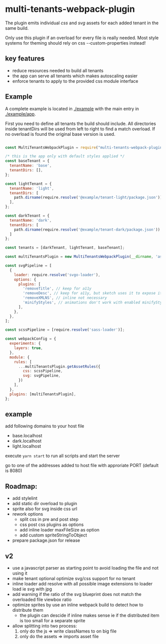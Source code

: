 # multi-tenants-webpack-plugin

The plugin emits individual *css* and *svg* assets for each added tenant in the same build.

Only use this plugin if an overload for every file is really needed. Most style systems for theming should rely on css --custom-properties instead!

## key features
- reduce resources needed to build all tenants
- the app can serve all tenants which makes autoscaling easier
- enforce tenants to apply to the provided css module interface

## Example
A complete example is located in [./example](./example) with the main entry in [./example/app](./example/app).

First you need to define all tenants the build should include.
All directories inside tenantDirs will be used from left to right to find a match overload.
If no overload is found the original base version is used.
````js

const MultiTenantsWebpackPlugin = require("multi-tenants-webpack-plugin");

/* this is the app only with default styles applied */
const baseTenant = {
  tenantName: 'base',
  tenantDirs: [],
};

const lightTenant = {
  tenantName: 'light',
  tenantDirs: [
    path.dirname(require.resolve('@example/tenant-light/package.json'))
  ],
};

const darkTenant = {
  tenantName: 'dark',
  tenantDirs: [
    path.dirname(require.resolve('@example/tenant-dark/package.json'))
  ]
};

const tenants = [darkTenant, lightTenant, baseTenant];

const multiTenantsPlugin = new MultiTenantsWebpackPlugin(__dirname, 'assets', tenants);

const svgPipeline = [
  {
    loader: require.resolve('svgo-loader'),
    options: {
      plugins: [
        'removeTitle', // keep for a11y
        'removeDesc', // keep for a11y, but sketch uses it to expose itself
        'removeXMLNS', // inline not necessary
        'minifyStyles', // animations don't work with enabled minifyStyles
      ],
    },
  },
];

const scssPipeline = [require.resolve('sass-loader')];

const webpackConfig = {
  experiments: {
    layers: true,
  },
  module: {
    rules: [
      ...multiTenantsPlugin.getAssetRules({
        css: scssPipeline,
        svg: svgPipeline,
      })
    ],
  },
  plugins: [multiTenantsPlugin],
};

````

## example

add following domains to your host file
- base.localhost
- dark.localhost
- light.localhost

execute `yarn start` to run all scripts and start the server

go to one of the addresses added to host file with approriate PORT (default is 8080)

## Roadmap:
- add stylelint
- add static dir overload to plugin
- sprite also for svg inside css url
- rework options
  - split css in pre and post step
  - css post css plugins as options
  - add inline loader maxFileSize as option
  - add custom spriteStringToObject 
- prepare package.json for release

## v2
- use a javascript parser as starting point to avoid loading the file and not using it
- make tenant optional optimize svg/css support for no tenant
- inline loader add resolve with all possible image extensions to loader load ie svg with jpg
- add warning if the ratio of the svg blueprint does not match the overloaded file viewbox ratio
- optimize sprites by use an inline webpack build to detect how to distribute them
  - the plugin can descide if inline makes sense ie if the distributed item is too small for a separate sprite
- allow splitting into two process: 
  1. only do the js => write classNames to on big file
  2. only do the assets => imports asset file